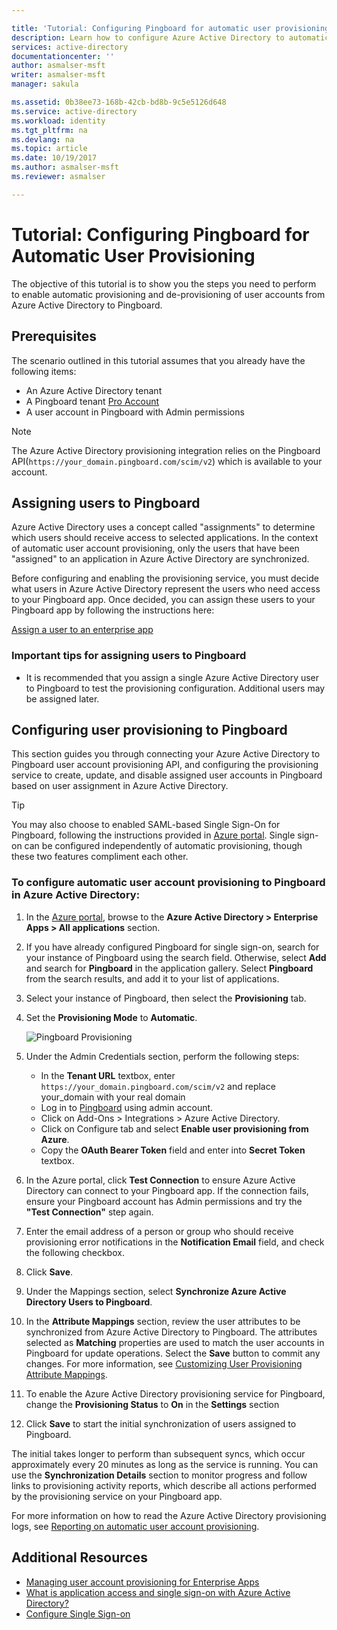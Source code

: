 ```yaml
---

title: 'Tutorial: Configuring Pingboard for automatic user provisioning with Azure Active Directory | Microsoft Docs'
description: Learn how to configure Azure Active Directory to automatically provision and de-provision user accounts to Pingboard.
services: active-directory
documentationcenter: ''
author: asmalser-msft
writer: asmalser-msft
manager: sakula

ms.assetid: 0b38ee73-168b-42cb-bd8b-9c5e5126d648
ms.service: active-directory
ms.workload: identity
ms.tgt_pltfrm: na
ms.devlang: na
ms.topic: article
ms.date: 10/19/2017
ms.author: asmalser-msft
ms.reviewer: asmalser

---
```


# Tutorial: Configuring Pingboard for Automatic User Provisioning

The objective of this tutorial is to show you the steps you need to perform to enable automatic provisioning and de-provisioning of user accounts from Azure Active Directory to Pingboard.

## Prerequisites

The scenario outlined in this tutorial assumes that you already have the following items:

*   An Azure Active Directory tenant
*   A Pingboard tenant [Pro Account](https://pingboard.com/pricing) 
*   A user account in Pingboard with Admin permissions 

> [!NOTE] 
> The Azure Active Directory provisioning integration relies on the Pingboard API(`https://your_domain.pingboard.com/scim/v2`) which is available to your account.

## Assigning users to Pingboard

Azure Active Directory uses a concept called "assignments" to determine which users should receive access to selected applications. In the context of automatic user account provisioning, only the users that have been "assigned" to an application in Azure Active Directory are synchronized. 

Before configuring and enabling the provisioning service, you must decide what users in Azure Active Directory represent the users who need access to your Pingboard app. Once decided, you can assign these users to your Pingboard app by following the instructions here:

[Assign a user to an enterprise app](active-directory-coreapps-assign-user-azure-portal.md)

### Important tips for assigning users to Pingboard

*	It is recommended that you assign a single Azure Active Directory user to Pingboard to test the provisioning configuration. Additional users may be assigned later.

## Configuring user provisioning to Pingboard 

This section guides you through connecting your Azure Active Directory to Pingboard user account provisioning API, and configuring the provisioning service to create, update, and disable assigned user accounts in Pingboard based on user assignment in Azure Active Directory.

> [!TIP]
> You may also choose to enabled SAML-based Single Sign-On for Pingboard, following the instructions provided in [Azure portal](https://portal.azure.com). Single sign-on can be configured independently of automatic provisioning, though these two features compliment each other.

### To configure automatic user account provisioning to Pingboard in Azure Active Directory:

1)	In the [Azure portal](https://portal.azure.com), browse to the **Azure Active Directory > Enterprise Apps > All applications**  section.

2) If you have already configured Pingboard for single sign-on, search for your instance of Pingboard using the search field. Otherwise, select **Add** and search for **Pingboard** in the application gallery. Select **Pingboard** from the search results, and add it to your list of applications.

3)	Select your instance of Pingboard, then select the **Provisioning** tab.

4)	Set the **Provisioning Mode** to **Automatic**.

    ![Pingboard Provisioning](./media/active-directory-saas-pingboard-provisioning-tutorial/pingboardazureprovisioning.png)
    
5) Under the Admin Credentials section, perform the following steps:
   
    * In the **Tenant URL** textbox, enter `https://your_domain.pingboard.com/scim/v2` and replace your_domain with your real domain
    * Log in to [Pingboard](https://pingboard.com/) using admin account.
    * Click on Add-Ons > Integrations > Azure Active Directory.
    * Click on Configure tab and select **Enable user provisioning from Azure**.
    * Copy the **OAuth Bearer Token** field and enter into **Secret Token** textbox.

6) In the Azure portal, click **Test Connection** to ensure Azure Active Directory can connect to your Pingboard app. If the connection fails, ensure your Pingboard account has Admin permissions and try the **"Test Connection"** step again.

7) Enter the email address of a person or group who should receive provisioning error notifications in the **Notification Email** field, and check the following checkbox.

8) Click **Save**. 

9) Under the Mappings section, select **Synchronize Azure Active Directory Users to Pingboard**.

10) In the **Attribute Mappings** section, review the user attributes to be synchronized from Azure Active Directory to Pingboard. The attributes selected as **Matching** properties are used to match the user accounts in Pingboard for update operations. Select the **Save** button to commit any changes. For more information, see [Customizing User Provisioning Attribute Mappings](active-directory-saas-customizing-attribute-mappings.md).

11) To enable the Azure Active Directory provisioning service for Pingboard, change the **Provisioning Status** to **On** in the **Settings** section

12) Click **Save** to start the initial synchronization of users assigned to Pingboard.

The initial takes longer to perform than subsequent syncs, which occur approximately every 20 minutes as long as the service is running. You can use the **Synchronization Details** section to monitor progress and follow links to provisioning activity reports, which describe all actions performed by the provisioning service on your Pingboard app.

For more information on how to read the Azure Active Directory provisioning logs, see [Reporting on automatic user account provisioning](active-directory-saas-provisioning-reporting.md).

## Additional Resources

* [Managing user account provisioning for Enterprise Apps](active-directory-enterprise-apps-manage-provisioning.md)
* [What is application access and single sign-on with Azure Active Directory?](active-directory-appssoaccess-whatis.md)
* [Configure Single Sign-on](active-directory-saas-pingboard-tutorial.md)
